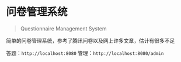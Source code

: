 # 问卷管理系统

> Questionnaire Management System

简单的问卷管理系统，参考了腾讯问卷以及网上许多文章，估计有很多不足

答题：`http://localhost:8080`
管理：`http://localhost:8080/admin`
